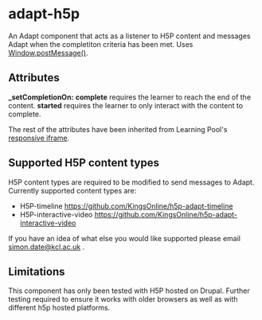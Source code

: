adapt-h5p
=========

An Adapt component that acts as a listener to H5P content and messages Adapt when the completiton criteria has been met. Uses [Window.postMessage()](https://developer.mozilla.org/en-US/docs/Web/API/Window/postMessage).

Attributes
-----

**_setCompletionOn:** **complete** requires the learner to reach the end of the content. **started** requires the learner to only interact with the content to complete.

The rest of the attributes have been inherited from Learning Pool's [responsive iframe](https://github.com/LearningPool/adapt-contrib-responsiveIframe).

Supported H5P content types
-----
H5P content types are required to be modified to send messages to Adapt. Currently supported content types are:

* H5P-timeline https://github.com/KingsOnline/h5p-adapt-timeline
* H5P-interactive-video https://github.com/KingsOnline/h5p-adapt-interactive-video

If you have an idea of what else you would like supported please email simon.date@kcl.ac.uk .

Limitations
--------
This component has only been tested with H5P hosted on Drupal. Further testing required to ensure it works with older browsers as well as with different h5p hosted platforms.
